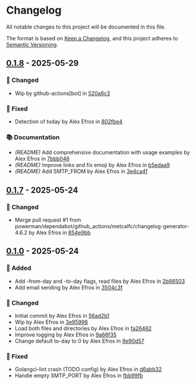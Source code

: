 # Changelog

All notable changes to this project will be documented in this file.

The format is based on [Keep a Changelog](https://keepachangelog.com/en/1.1.0/),
and this project adheres to [Semantic Versioning](https://semver.org/spec/v2.0.0.html).

## [0.1.8] - 2025-05-29

### 🔔 Changed

- Wip by github-actions[bot] in [520a6c3]

### 🐛 Fixed

- Detection of today by Alex Efros in [802fbe4]

### 📚 Documentation

- *(README)* Add comprehensive documentation with usage examples by Alex Efros in [7bbb046]
- *(README)* Improve links and fix emoji by Alex Efros in [b5edaa9]
- *(README)* Add SMTP_FROM by Alex Efros in [3e4ca4f]

[0.1.8]: https://github.com///compare/v0.1.7..v0.1.8
[802fbe4]: https://github.com///commit/802fbe405f097ccce1ec55119a86a15d04ddb116
[7bbb046]: https://github.com///commit/7bbb0467f665bf62761742d6819d36589760076b
[b5edaa9]: https://github.com///commit/b5edaa9ab5aa61c9a9b33b002d968de7cea60176
[3e4ca4f]: https://github.com///commit/3e4ca4f55327e13129b3f4e230100c5df2b8108c
[520a6c3]: https://github.com///commit/520a6c3c22d2df6d0a87c9c0307e87ff04783157

## [0.1.7] - 2025-05-24

### 🔔 Changed

- Merge pull request #1 from powerman/dependabot/github_actions/metcalfc/changelog-generator-4.6.2 by Alex Efros in [854e9bb]

[0.1.7]: https://github.com///compare/v0.1.0..v0.1.7
[854e9bb]: https://github.com///commit/854e9bb2ab4b4780151a71f5b2c01a33b3621b9d

## [0.1.0] - 2025-05-24

### 🚀 Added

- Add -from-day and -to-day flags, read files by Alex Efros in [2b66503]
- Add email sending by Alex Efros in [3504c3f]

### 🔔 Changed

- Initial commit by Alex Efros in [56ad2b1]
- Wip by Alex Efros in [3e95996]
- Load both files and directories by Alex Efros in [fa26462]
- Improve logging by Alex Efros in [9a66f35]
- Change default to-day to 0 by Alex Efros in [9e90d57]

### 🐛 Fixed

- Golangci-lint crash (TODO config) by Alex Efros in [d6abb32]
- Handle empty SMTP_PORT by Alex Efros in [fbb99fb]

[0.1.0]: https://github.com///compare/%40%7B10year%7D..v0.1.0
[56ad2b1]: https://github.com///commit/56ad2b155443daa51bcd7a521ba3e9db7702bb0f
[3e95996]: https://github.com///commit/3e95996d6f2a25f07d91a012fcd5f82da70c465b
[d6abb32]: https://github.com///commit/d6abb32babdc35880666560d70c3ca74deb59eb2
[2b66503]: https://github.com///commit/2b66503358e844c80981f50e540e4a70aded83d4
[fa26462]: https://github.com///commit/fa264628ef01e54da7c4df3bd0bb6554a9e2d830
[3504c3f]: https://github.com///commit/3504c3ff7a7f9d74600c73f4bb2f6612293de4c1
[fbb99fb]: https://github.com///commit/fbb99fbbfd3f0ddf5853d6846a1bbb6984327204
[9a66f35]: https://github.com///commit/9a66f357bd76758e993e2f5f7b2f157da6dae5f7
[9e90d57]: https://github.com///commit/9e90d57a7163dd69f6407616dc5239df86cf3700

<!-- generated by git-cliff -->
